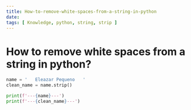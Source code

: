 ```yaml
---
title: How-to-remove-white-spaces-from-a-string-in-python
date:
tags: [ Knowledge, python, string, strip ]
---
```


# How to remove white spaces from a string in python?

```python
name = '   Eleazar Pequeno   '
clean_name = name.strip()

print(f'---{name}---')
print(f'---{clean_name}---')
```
